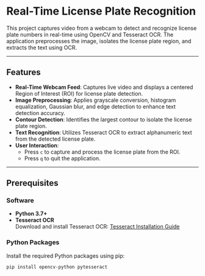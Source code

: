 # Real-Time License Plate Recognition

This project captures video from a webcam to detect and recognize license plate numbers in real-time using OpenCV and Tesseract OCR. The application preprocesses the image, isolates the license plate region, and extracts the text using OCR.

---

## Features

- **Real-Time Webcam Feed**: Captures live video and displays a centered Region of Interest (ROI) for license plate detection.
- **Image Preprocessing**: Applies grayscale conversion, histogram equalization, Gaussian blur, and edge detection to enhance text detection accuracy.
- **Contour Detection**: Identifies the largest contour to isolate the license plate region.
- **Text Recognition**: Utilizes Tesseract OCR to extract alphanumeric text from the detected license plate.
- **User Interaction**: 
  - Press `c` to capture and process the license plate from the ROI.
  - Press `q` to quit the application.

---

## Prerequisites

### Software
- **Python 3.7+**
- **Tesseract OCR**  
  Download and install Tesseract OCR: [Tesseract Installation Guide](https://github.com/tesseract-ocr/tesseract)

### Python Packages
Install the required Python packages using pip:
```bash
pip install opencv-python pytesseract
